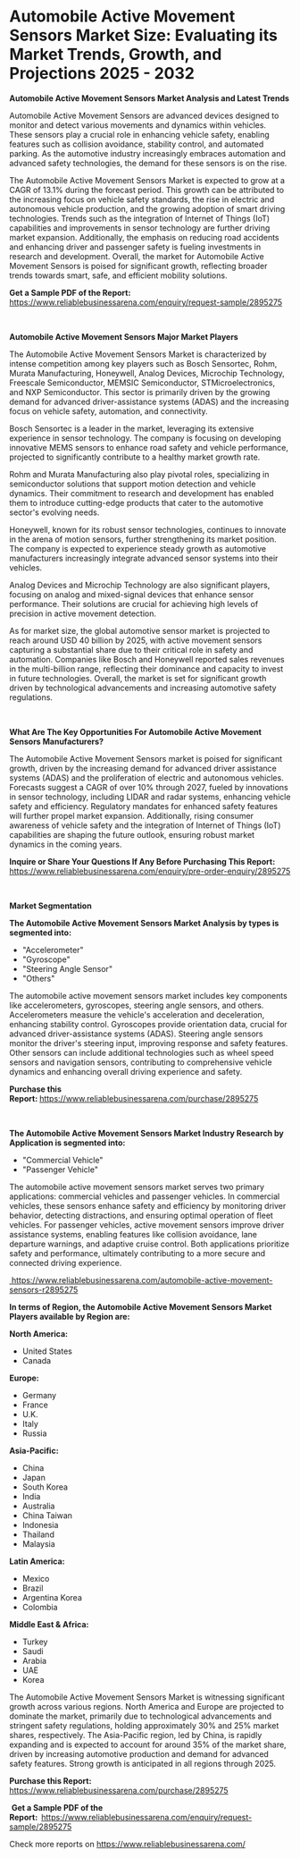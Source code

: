 <p><h1>Automobile Active Movement Sensors Market Size: Evaluating its Market Trends, Growth, and Projections 2025 - 2032</h1></p><p><strong>Automobile Active Movement Sensors Market Analysis and Latest Trends</strong></p>
<p><p>Automobile Active Movement Sensors are advanced devices designed to monitor and detect various movements and dynamics within vehicles. These sensors play a crucial role in enhancing vehicle safety, enabling features such as collision avoidance, stability control, and automated parking. As the automotive industry increasingly embraces automation and advanced safety technologies, the demand for these sensors is on the rise.</p><p>The Automobile Active Movement Sensors Market is expected to grow at a CAGR of 13.1% during the forecast period. This growth can be attributed to the increasing focus on vehicle safety standards, the rise in electric and autonomous vehicle production, and the growing adoption of smart driving technologies. Trends such as the integration of Internet of Things (IoT) capabilities and improvements in sensor technology are further driving market expansion. Additionally, the emphasis on reducing road accidents and enhancing driver and passenger safety is fueling investments in research and development. Overall, the market for Automobile Active Movement Sensors is poised for significant growth, reflecting broader trends towards smart, safe, and efficient mobility solutions.</p></p>
<p><strong>Get a Sample PDF of the Report:&nbsp;</strong> <a href="https://www.reliablebusinessarena.com/enquiry/request-sample/2895275?utm_campaign=3495&utm_medium=2&utm_source=Github&utm_content=ia&utm_term=15032025&utm_id=automobile-active-movement-sensors">https://www.reliablebusinessarena.com/enquiry/request-sample/2895275</a></p>
<p>&nbsp;</p>
<p><strong>Automobile Active Movement Sensors Major Market Players</strong></p>
<p><p>The Automobile Active Movement Sensors Market is characterized by intense competition among key players such as Bosch Sensortec, Rohm, Murata Manufacturing, Honeywell, Analog Devices, Microchip Technology, Freescale Semiconductor, MEMSIC Semiconductor, STMicroelectronics, and NXP Semiconductor. This sector is primarily driven by the growing demand for advanced driver-assistance systems (ADAS) and the increasing focus on vehicle safety, automation, and connectivity.</p><p>Bosch Sensortec is a leader in the market, leveraging its extensive experience in sensor technology. The company is focusing on developing innovative MEMS sensors to enhance road safety and vehicle performance, projected to significantly contribute to a healthy market growth rate.</p><p>Rohm and Murata Manufacturing also play pivotal roles, specializing in semiconductor solutions that support motion detection and vehicle dynamics. Their commitment to research and development has enabled them to introduce cutting-edge products that cater to the automotive sector's evolving needs.</p><p>Honeywell, known for its robust sensor technologies, continues to innovate in the arena of motion sensors, further strengthening its market position. The company is expected to experience steady growth as automotive manufacturers increasingly integrate advanced sensor systems into their vehicles.</p><p>Analog Devices and Microchip Technology are also significant players, focusing on analog and mixed-signal devices that enhance sensor performance. Their solutions are crucial for achieving high levels of precision in active movement detection.</p><p>As for market size, the global automotive sensor market is projected to reach around USD 40 billion by 2025, with active movement sensors capturing a substantial share due to their critical role in safety and automation. Companies like Bosch and Honeywell reported sales revenues in the multi-billion range, reflecting their dominance and capacity to invest in future technologies. Overall, the market is set for significant growth driven by technological advancements and increasing automotive safety regulations.</p></p>
<p>&nbsp;</p>
<p><strong>What Are The Key Opportunities For Automobile Active Movement Sensors Manufacturers?</strong></p>
<p><p>The Automobile Active Movement Sensors market is poised for significant growth, driven by the increasing demand for advanced driver assistance systems (ADAS) and the proliferation of electric and autonomous vehicles. Forecasts suggest a CAGR of over 10% through 2027, fueled by innovations in sensor technology, including LIDAR and radar systems, enhancing vehicle safety and efficiency. Regulatory mandates for enhanced safety features will further propel market expansion. Additionally, rising consumer awareness of vehicle safety and the integration of Internet of Things (IoT) capabilities are shaping the future outlook, ensuring robust market dynamics in the coming years.</p></p>
<p><strong>Inquire or Share Your Questions If Any Before Purchasing This Report:</strong> <a href="https://www.reliablebusinessarena.com/enquiry/pre-order-enquiry/2895275?utm_campaign=3495&utm_medium=2&utm_source=Github&utm_content=ia&utm_term=15032025&utm_id=automobile-active-movement-sensors">https://www.reliablebusinessarena.com/enquiry/pre-order-enquiry/2895275</a></p>
<p>&nbsp;</p>
<p><strong>Market Segmentation</strong></p>
<p><strong>The Automobile Active Movement Sensors Market Analysis by types is segmented into:</strong></p>
<p><ul><li>"Accelerometer"</li><li>"Gyroscope"</li><li>"Steering Angle Sensor"</li><li>"Others"</li></ul></p>
<p><p>The automobile active movement sensors market includes key components like accelerometers, gyroscopes, steering angle sensors, and others. Accelerometers measure the vehicle's acceleration and deceleration, enhancing stability control. Gyroscopes provide orientation data, crucial for advanced driver-assistance systems (ADAS). Steering angle sensors monitor the driver's steering input, improving response and safety features. Other sensors can include additional technologies such as wheel speed sensors and navigation sensors, contributing to comprehensive vehicle dynamics and enhancing overall driving experience and safety.</p></p>
<p><strong>Purchase this Report:&nbsp;</strong><a href="https://www.reliablebusinessarena.com/purchase/2895275?utm_campaign=3495&utm_medium=2&utm_source=Github&utm_content=ia&utm_term=15032025&utm_id=automobile-active-movement-sensors">https://www.reliablebusinessarena.com/purchase/2895275</a></p>
<p>&nbsp;</p>
<p><strong>The Automobile Active Movement Sensors Market Industry Research by Application is segmented into:</strong></p>
<p><ul><li>"Commercial Vehicle"</li><li>"Passenger Vehicle"</li></ul></p>
<p><p>The automobile active movement sensors market serves two primary applications: commercial vehicles and passenger vehicles. In commercial vehicles, these sensors enhance safety and efficiency by monitoring driver behavior, detecting distractions, and ensuring optimal operation of fleet vehicles. For passenger vehicles, active movement sensors improve driver assistance systems, enabling features like collision avoidance, lane departure warnings, and adaptive cruise control. Both applications prioritize safety and performance, ultimately contributing to a more secure and connected driving experience.</p></p>
<p><a href="https://www.reliablebusinessarena.com/automobile-active-movement-sensors-r2895275?utm_campaign=3495&utm_medium=2&utm_source=Github&utm_content=ia&utm_term=15032025&utm_id=automobile-active-movement-sensors">&nbsp;https://www.reliablebusinessarena.com/automobile-active-movement-sensors-r2895275</a></p>
<p><strong>In terms of Region, the Automobile Active Movement Sensors Market Players available by Region are:</strong></p>
<p>
    <p> <strong> North America: </strong>
        <ul>
            <li>United States</li>
            <li>Canada</li>
        </ul>
        </p> 
    <p> <strong> Europe: </strong>
        <ul>
            <li>Germany</li>
            <li>France</li>
            <li>U.K.</li>
            <li>Italy</li>
            <li>Russia</li>
        </ul>
        </p> 
    <p> <strong> Asia-Pacific: </strong>
        <ul>
            <li>China</li>
            <li>Japan</li>
            <li>South Korea</li>
            <li>India</li>
            <li>Australia</li>
            <li>China Taiwan</li>
            <li>Indonesia</li>
            <li>Thailand</li>
            <li>Malaysia</li>
        </ul>
        </p> 
    <p> <strong> Latin America: </strong>
        <ul>
            <li>Mexico</li>
            <li>Brazil</li>
            <li>Argentina Korea</li>
            <li>Colombia</li>
        </ul>
        </p> 
    <p> <strong> Middle East & Africa: </strong>
        <ul>
            <li>Turkey</li>
            <li>Saudi</li>
            <li>Arabia</li>
            <li>UAE</li>
            <li>Korea</li>
        </ul>
    </p>
    </p>
<p><p>The Automobile Active Movement Sensors Market is witnessing significant growth across various regions. North America and Europe are projected to dominate the market, primarily due to technological advancements and stringent safety regulations, holding approximately 30% and 25% market shares, respectively. The Asia-Pacific region, led by China, is rapidly expanding and is expected to account for around 35% of the market share, driven by increasing automotive production and demand for advanced safety features. Strong growth is anticipated in all regions through 2025.</p></p>
<p><strong>Purchase this Report: </strong><a href="https://www.reliablebusinessarena.com/purchase/2895275?utm_campaign=3495&utm_medium=2&utm_source=Github&utm_content=ia&utm_term=15032025&utm_id=automobile-active-movement-sensors">https://www.reliablebusinessarena.com/purchase/2895275</a></p>
<p>&nbsp;<strong>Get a Sample PDF of the Report:&nbsp;&nbsp;</strong><a href="https://www.reliablebusinessarena.com/enquiry/request-sample/2895275?utm_campaign=3495&utm_medium=2&utm_source=Github&utm_content=ia&utm_term=15032025&utm_id=automobile-active-movement-sensors">https://www.reliablebusinessarena.com/enquiry/request-sample/2895275</a></p>
<p><strong></strong></p>
<p>Check more reports on <a href="https://www.reliablebusinessarena.com/?utm_campaign=3495&utm_medium=2&utm_source=Github&utm_content=ia&utm_term=15032025&utm_id=automobile-active-movement-sensors">https://www.reliablebusinessarena.com/</a></p>